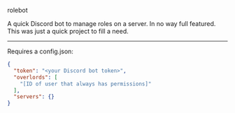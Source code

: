 rolebot

A quick Discord bot to manage roles on a server. In no way full featured. This was just a quick project to fill a need.

---

Requires a config.json:

```json
{
  "token": "<your Discord bot token>",
  "overlords": [
    "[ID of user that always has permissions]"
  ],
  "servers": {}
}
```
